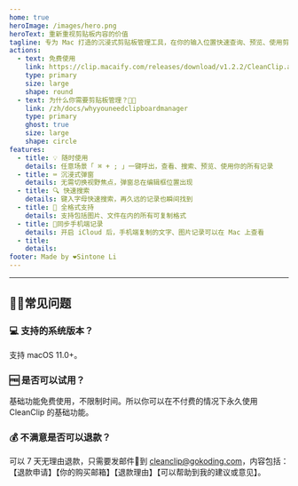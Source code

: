 ```yaml
---
home: true
heroImage: /images/hero.png
heroText: 重新重视剪贴板内容的价值
tagline: 专为 Mac 打造的沉浸式剪贴板管理工具，在你的输入位置快速查询、预览、使用剪贴板历史记录
actions:
  - text: 免费使用
    link: https://clip.macaify.com/releases/download/v1.2.2/CleanClip.app.zip
    type: primary
    size: large
    shape: round
  - text: 为什么你需要剪贴板管理？🫵🏻
    link: /zh/docs/whyyouneedclipboardmanager
    type: primary
    ghost: true
    size: large
    shape: circle
features:
  - title: 💡 随时使用
    details: 任意场景「 ⌘ + ; 」一键呼出，查看、搜索、预览、使用你的所有记录
  - title: ⌨️ 沉浸式弹窗
    details: 无需切换视野焦点，弹窗总在编辑框位置出现
  - title: 🔍 快速搜索
    details: 键入字母快速搜索，再久远的记录也瞬间找到
  - title: 🌈 全格式支持
    details: 支持包括图片、文件在内的所有可复制格式
  - title: 📱同步手机端记录
    details: 开启 iCloud 后，手机端复制的文字、图片记录可以在 Mac 上查看
  - title: 
    details: 
footer: Made by ❤️Sintone Li
---
```


---
## 🙋🏻常见问题
### 💻 支持的系统版本？
支持 macOS 11.0+。

### 🆓 是否可以试用？
基础功能免费使用，不限制时间。所以你可以在不付费的情况下永久使用 CleanClip 的基础功能。

### 💰 不满意是否可以退款？
可以 7 天无理由退款，只需要发邮件📧到 cleanclip@gokoding.com，内容包括：【退款申请】【你的购买邮箱】【退款理由】【可以帮助到我的建议或意见】。